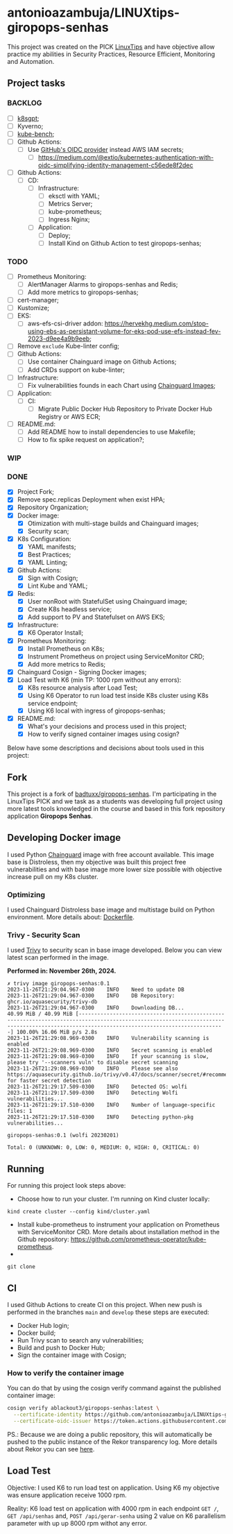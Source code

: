 # antonioazambuja/LINUXtips-giropops-senhas

This project was created on the PICK [LinuxTips](https://www.linuxtips.io) and have objective allow practice my abilities in Security Practices, Resource Efficient, Monitoring and Automation.

## Project tasks

### BACKLOG

- [ ] [k8sgpt](https://github.com/k8sgpt-ai/k8sgpt);
- [ ] Kyverno;
- [ ] [kube-bench](https://github.com/aquasecurity/kube-bench);
- [ ] Github Actions:
  - [ ] Use [GitHub's OIDC provider](https://github.com/aws-actions/configure-aws-credentials#OIDC) instead AWS IAM secrets;
    - [ ] https://medium.com/@extio/kubernetes-authentication-with-oidc-simplifying-identity-management-c56ede8f2dec
- [ ] Github Actions:
  - [ ] CD:
    - [ ] Infrastructure:
      - [ ] eksctl with YAML;
      - [ ] Metrics Server;
      - [ ] kube-prometheus;
      - [ ] Ingress Nginx;
    - [ ] Application:
      - [ ] Deploy;
      - [ ] Install Kind on Github Action to test giropops-senhas;

### TODO
- [ ] Prometheus Monitoring:
  - [ ] AlertManager Alarms to giropops-senhas and Redis;
  - [ ] Add more metrics to giropops-senhas;
- [ ] cert-manager;
- [ ] Kustomize;
- [ ] EKS:
  - [ ] aws-efs-csi-driver addon: https://hervekhg.medium.com/stop-using-ebs-as-persistant-volume-for-eks-pod-use-efs-instead-fev-2023-d9ee4a9b9eeb;
- [ ] Remove `exclude` Kube-linter config;
- [ ] Github Actions:
  - [ ] Use container Chainguard image on Github Actions;
  - [ ] Add CRDs support on kube-linter;
- [ ] Infrastructure:
  - [ ] Fix vulnerabilities founds in each Chart using [Chainguard Images](https://images.chainguard.dev/);
- [ ] Application:
  - [ ] CI:
    - [ ] Migrate Public Docker Hub Repository to Private Docker Hub Registry or AWS ECR;
- [ ] README.md:
  - [ ] Add README how to install dependencies to use Makefile;
  - [ ] How to fix spike request on application?;

### WIP


### DONE

- [x] Project Fork;
- [x] Remove spec.replicas Deployment when exist HPA;
- [x] Repository Organization;
- [x] Docker image:
  - [x] Otimization with multi-stage builds and Chainguard images;
  - [x] Security scan;
- [x] K8s Configuration:
  - [x] YAML manifests;
  - [x] Best Practices;
  - [x] YAML Linting;
- [x] Github Actions:
  - [x] Sign with Cosign;
  - [x] Lint Kube and YAML;
- [x] Redis:
  - [x] User nonRoot with StatefulSet using Chainguard image;
  - [x] Create K8s headless service;
  - [x] Add support to PV and Statefulset on AWS EKS;
- [x] Infrastructure:
  - [x] K6 Operator Install;
- [x] Prometheus Monitoring:
  - [x] Install Prometheus on K8s;
  - [x] Instrument Prometheus on project using ServiceMonitor CRD;
  - [x] Add more metrics to Redis;
- [x] Chainguard Cosign - Signing Docker images;
- [x] Load Test with K6 (min TP: 1000 rpm without any errors):
  - [x] K8s resource analysis after Load Test;
  - [x] Using K6 Operator to run load test inside K8s cluster using K8s service endpoint;
  - [x] Using K6 local with ingress of giropops-senhas;
- [x] README.md:
  - [x] What's your decisions and process used in this project;
  - [x] How to verify signed container images using cosign?

Below have some descriptions and decisions about tools used in this project:

## Fork

This project is a fork of [badtuxx/giropops-senhas](https://github.com/badtuxx/giropops-senhas). I'm participating in the LinuxTips PICK and we task as a students was developing full project using more latest tools knowledged in the course and based in this fork repository application **Giropops Senhas**.

## Developing Docker image

I used Python [Chainguard](https://www.chainguard.dev/) image with free account available. This image base is Distroless, then my objective was built this project free vulnerabilities and with base image more lower size possible with objective increase pull on my K8s cluster.

### Optimizing

I used Chainguard Distroless base image and multistage build on Python environment. More details about: [Dockerfile](Dockerfile).

### Trivy - Security Scan


I used [Trivy](https://trivy.dev/) to security scan in base image developed. Below you can view latest scan performed in the image.

**Performed in: November 26th, 2024.**

```
✗ trivy image giropops-senhas:0.1
2023-11-26T21:29:04.967-0300	INFO	Need to update DB
2023-11-26T21:29:04.967-0300	INFO	DB Repository: ghcr.io/aquasecurity/trivy-db
2023-11-26T21:29:04.967-0300	INFO	Downloading DB...
40.99 MiB / 40.99 MiB [-------------------------------------------------------------------------------------------------------------------------------------------------------------------------------------------] 100.00% 16.06 MiB p/s 2.8s
2023-11-26T21:29:08.969-0300	INFO	Vulnerability scanning is enabled
2023-11-26T21:29:08.969-0300	INFO	Secret scanning is enabled
2023-11-26T21:29:08.969-0300	INFO	If your scanning is slow, please try '--scanners vuln' to disable secret scanning
2023-11-26T21:29:08.969-0300	INFO	Please see also https://aquasecurity.github.io/trivy/v0.47/docs/scanner/secret/#recommendation for faster secret detection
2023-11-26T21:29:17.509-0300	INFO	Detected OS: wolfi
2023-11-26T21:29:17.509-0300	INFO	Detecting Wolfi vulnerabilities...
2023-11-26T21:29:17.510-0300	INFO	Number of language-specific files: 1
2023-11-26T21:29:17.510-0300	INFO	Detecting python-pkg vulnerabilities...

giropops-senhas:0.1 (wolfi 20230201)

Total: 0 (UNKNOWN: 0, LOW: 0, MEDIUM: 0, HIGH: 0, CRITICAL: 0)
```

## Running

For running this project look steps above:

- Choose how to run your cluster. I'm running on Kind cluster locally:
```
kind create cluster --config kind/cluster.yaml
```
- Install kube-prometheus to instrument your application on Prometheus with ServiceMonitor CRD. More details about installation method in the Github repository: https://github.com/prometheus-operator/kube-prometheus.
- 
```
git clone 
```

## CI

I used Github Actions to create CI on this project. When new push is performed in the branches `main` and `develop` these steps are executed:
- Docker Hub login;
- Docker build;
- Run Trivy scan to search any vulnerabilities;
- Build and push to Docker Hub;
- Sign the container image with Cosign;

### How to verify the container image

You can do that by using the cosign verify command against the published container image:

```sh
cosign verify ablackout3/giropops-senhas:latest \
  --certificate-identity https://github.com/antonioazambuja/LINUXtips-giropops-senhas/.github/workflows/ci.yaml@refs/heads/develop \
  --certificate-oidc-issuer https://token.actions.githubusercontent.com | jq

```

PS.: Because we are doing a public repository, this will automatically be pushed to the public instance of the Rekor transparency log. More details about Rekor you can see [here](https://edu.chainguard.dev/open-source/sigstore/rekor/).

## Load Test

Objective: I used K6 to run load test on application. Using K6 my objective was ensure application receive 1000 rpm.

Reality: K6 load test on application with 4000 rpm in each endpoint `GET /`, `GET /api/senhas` and, `POST /api/gerar-senha` using 2 value on K6 parallelism parameter with up up 8000 rpm withot any error.